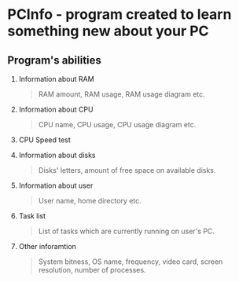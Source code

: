 # PCInfo - program created to learn something new about your PC

## Program's abilities

1. Information about RAM
    > RAM amount, RAM usage, RAM usage diagram etc.

2. Information about CPU
    > CPU name, CPU usage, CPU usage diagram etc.

3. CPU Speed test

4. Information about disks
    > Disks' letters, amount of free space on available disks.

5. Information about user
    > User name, home directory etc.

6. Task list
    > List of tasks which are currently running on user's PC.

7. Other inforamtion
    > System bitness, OS name, frequency, video card, screen resolution, number of processes.

